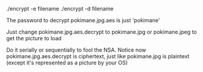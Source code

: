 ./encrypt -e filename 
./encrypt -d filename

The password to decrypt pokimane.jpg.aes is just 'pokimane'

Just change pokimane.jpg.aes.decrypt to pokimane.jpg or pokimane.jpeg to get the picture to load

Do it serially or sequentially to fool the NSA. Notice now pokimane.jpg.aes.decrypt is ciphertext, just like pokimane.jpg is plaintext (except it's represented as a picture by your OS)
